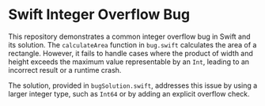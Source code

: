 # Swift Integer Overflow Bug

This repository demonstrates a common integer overflow bug in Swift and its solution. The `calculateArea` function in `bug.swift` calculates the area of a rectangle. However, it fails to handle cases where the product of width and height exceeds the maximum value representable by an `Int`, leading to an incorrect result or a runtime crash.

The solution, provided in `bugSolution.swift`, addresses this issue by using a larger integer type, such as `Int64` or by adding an explicit overflow check.